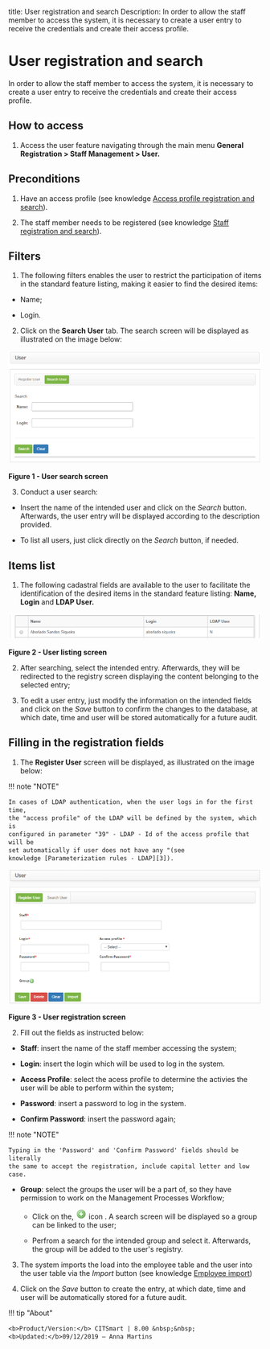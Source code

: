 title: User registration and search
Description: In order to allow the staff member to access the system, it is necessary to create a user entry to receive the credentials and create their access profile.

# User registration and search

In order to allow the staff member to access the system, it is necessary to
create a user entry to receive the credentials and create their access profile.

How to access
-------------

1.  Access the user feature navigating through the main menu **General
    Registration > Staff Management > User.**

Preconditions
-------------

1.  Have an access profile (see knowledge [Access profile registration and
    search][1]).

2.  The staff member needs to be registered (see knowledge [Staff registration
    and
    search][2]).

Filters
-------

1.  The following filters enables the user to restrict the participation of
    items in the standard feature listing, making it easier to find the desired
    items:

-   Name;

-   Login.

2.  Click on the **Search User** tab. The search screen will be displayed as
    illustrated on the image below:

![Criar](images/user-1.png)

**Figure 1 - User search screen**

3.  Conduct a user search:

-   Insert the name of the intended user and click on the *Search* button.
    Afterwards, the user entry will be displayed according to the description
    provided.

-   To list all users, just click directly on the *Search* button, if needed.

Items list
----------

1.  The following cadastral fields are available to the user to facilitate the
    identification of the desired items in the standard feature listing: **Name,
    Login** and **LDAP User.**

![Criar](images/user-2.png)

**Figure 2 - User listing screen**

2.  After searching, select the intended entry. Afterwards, they will be
    redirected to the registry screen displaying the content belonging to the
    selected entry;

3.  To edit a user entry, just modify the information on the intended fields and
    click on the *Save* button to confirm the changes to the database, at which
    date, time and user will be stored automatically for a future audit.

Filling in the registration fields
----------------------------------

1.  The **Register User** screen will be displayed, as illustrated on the image
    below:

!!! note "NOTE"

    In cases of LDAP authentication, when the user logs in for the first time,
    the "access profile" of the LDAP will be defined by the system, which is
    configured in parameter "39" - LDAP - Id of the access profile that will be
    set automatically if user does not have any "(see
    knowledge [Parameterization rules - LDAP][3]).

![Criar](images/user-3.png)

**Figure 3 - User registration screen**

2.  Fill out the fields as instructed below:

-   **Staff**: insert the name of the staff member accessing the system;

-   **Login**: insert the login which will be used to log in the system.

-   **Access Profile**: select the acess profile to determine the activies the
    user will be able to perform within the system;

-   **Password**: insert a password to log in the system.

-   **Confirm Password**: insert the password again;

!!! note "NOTE"

    Typing in the 'Password' and 'Confirm Password' fields should be literally
    the same to accept the registration, include capital letter and low case.

-   **Group**: select the groups the user will be a part of, so they have
    permission to work on the Management Processes Workflow;

    -   Click on the,  ![Criar](images/user-4.png) icon . A search screen will be displayed so a group can be linked
       to the user;

    -   Perfrom a search for the intended group and select it. Afterwards, the
        group will be added to the user's registry.

3.  The system imports the load into the employee table and the user into the
    user table via the *Import* button (see knowledge [Employee
    import][4])

4.  Click on the *Save* button to create the entry, at which date, time and user
    will be automatically stored for a future audit.


[1]:/en-us/citsmart-platform-7/initial-settings/access-settings/profile/user-profile.html
[2]:/en-us/citsmart-platform-7/initial-settings/access-settings/user/employee.html
[3]:/en-us/citsmart-platform-7/plataform-administration/parameters-list/parametrization-ldap.html
[4]:/en-us/citsmart-platform-7/plataform-administration/data-and-import/employee-import.html

!!! tip "About"

    <b>Product/Version:</b> CITSmart | 8.00 &nbsp;&nbsp;
    <b>Updated:</b>09/12/2019 – Anna Martins
